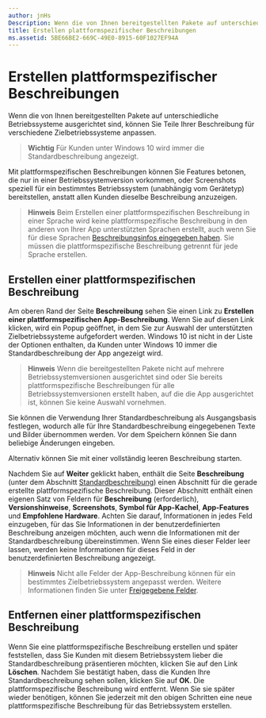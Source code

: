 ```yaml
---
author: jnHs
Description: Wenn die von Ihnen bereitgestellten Pakete auf unterschiedliche Betriebssysteme ausgerichtet sind, können Sie Teile Ihrer Beschreibung für verschiedene Zielbetriebssysteme anpassen.
title: Erstellen plattformspezifischer Beschreibungen
ms.assetid: 5BE66BE2-669C-49E0-8915-60F1027EF94A
---
```


# Erstellen plattformspezifischer Beschreibungen


Wenn die von Ihnen bereitgestellten Pakete auf unterschiedliche Betriebssysteme ausgerichtet sind, können Sie Teile Ihrer Beschreibung für verschiedene Zielbetriebssysteme anpassen.

> **Wichtig**  Für Kunden unter Windows 10 wird immer die Standardbeschreibung angezeigt.

Mit plattformspezifischen Beschreibungen können Sie Features betonen, die nur in einer Betriebssystemversion vorkommen, oder Screenshots speziell für ein bestimmtes Betriebssystem (unabhängig vom Gerätetyp) bereitstellen, anstatt allen Kunden dieselbe Beschreibung anzuzeigen.

> **Hinweis**  Beim Erstellen einer plattformspezifischen Beschreibung in einer Sprache wird keine plattformspezifische Beschreibung in den anderen von Ihrer App unterstützten Sprachen erstellt, auch wenn Sie für diese Sprachen [Beschreibungsinfos eingegeben haben](create-app-descriptions.md). Sie müssen die plattformspezifische Beschreibung getrennt für jede Sprache erstellen.

## Erstellen einer plattformspezifischen Beschreibung


Am oberen Rand der Seite **Beschreibung** sehen Sie einen Link zu **Erstellen einer plattformspezifischen App-Beschreibung**. Wenn Sie auf diesen Link klicken, wird ein Popup geöffnet, in dem Sie zur Auswahl der unterstützten Zielbetriebssysteme aufgefordert werden. Windows 10 ist nicht in der Liste der Optionen enthalten, da Kunden unter Windows 10 immer die Standardbeschreibung der App angezeigt wird.

> **Hinweis**  Wenn die bereitgestellten Pakete nicht auf mehrere Betriebssystemversionen ausgerichtet sind oder Sie bereits plattformspezifische Beschreibungen für alle Betriebssystemversionen erstellt haben, auf die die App ausgerichtet ist, können Sie keine Auswahl vornehmen.

Sie können die Verwendung Ihrer Standardbeschreibung als Ausgangsbasis festlegen, wodurch alle für Ihre Standardbeschreibung eingegebenen Texte und Bilder übernommen werden. Vor dem Speichern können Sie dann beliebige Änderungen eingeben.

Alternativ können Sie mit einer vollständig leeren Beschreibung starten.

Nachdem Sie auf **Weiter** geklickt haben, enthält die Seite **Beschreibung** (unter dem Abschnitt [Standardbeschreibung](create-app-descriptions.md#default-description-fields)) einen Abschnitt für die gerade erstellte plattformspezifische Beschreibung. Dieser Abschnitt enthält einen eigenen Satz von Feldern für **Beschreibung** (erforderlich), **Versionshinweise**, **Screenshots**, **Symbol für App-Kachel**, **App-Features** und **Empfohlene Hardware**. Achten Sie darauf, Informationen in jedes Feld einzugeben, für das Sie Informationen in der benutzerdefinierten Beschreibung anzeigen möchten, auch wenn die Informationen mit der Standardbeschreibung übereinstimmen. Wenn Sie eines dieser Felder leer lassen, werden keine Informationen für dieses Feld in der benutzerdefinierten Beschreibung angezeigt.

> **Hinweis**  Nicht alle Felder der App-Beschreibung können für ein bestimmtes Zielbetriebssystem angepasst werden. Weitere Informationen finden Sie unter [Freigegebene Felder](create-app-descriptions.md#shared-fields).

## Entfernen einer plattformspezifischen Beschreibung


Wenn Sie eine plattformspezifische Beschreibung erstellen und später feststellen, dass Sie Kunden mit diesem Betriebssystem lieber die Standardbeschreibung präsentieren möchten, klicken Sie auf den Link **Löschen**. Nachdem Sie bestätigt haben, dass die Kunden Ihre Standardbeschreibung sehen sollen, klicken Sie auf **OK**. Die plattformspezifische Beschreibung wird entfernt. Wenn Sie sie später wieder benötigen, können Sie jederzeit mit den obigen Schritten eine neue plattformspezifische Beschreibung für das Betriebssystem erstellen.

 

 






<!--HONumber=May16_HO2-->


